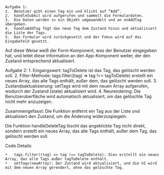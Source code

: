     Aufgabe 1:
    1.	Benutzer gibt einen Tag ein und klickt auf “Add”.
    2.	handleSubmit wird aufgerufen und sammelt die Formulardaten.
    3.	Die Daten werden in ein Objekt umgewandelt und an onAddTag übergeben.
    4.	handleAddTag fügt das neue Tag dem Zustand hinzu und aktualisiert die Liste der Tags.
    5.	Das Formular wird zurückgesetzt und der Fokus wird auf das Eingabefeld gesetzt.

Auf diese Weise weiß der Form-Komponent, was der Benutzer eingegeben hat, und leitet diese Information an den App-Komponent weiter, der den Zustand entsprechend aktualisiert.

Aufgabe 2: 1. Eingangswert:
tagToDelete ist das Tag, das gelöscht werden soll. 2. Filter-Methode:
tags.filter((tag) => tag !== tagToDelete) erstellt ein neues Array, das alle Tags enthält, außer dem, das gelöscht werden soll. 3. Zustandsaktualisierung:
setTags wird mit dem neuen Array aufgerufen, wodurch der Zustand (state) aktualisiert wird. 4. Neurendering:
Die Benutzeroberfläche wird automatisch aktualisiert, um das gelöschte Tag nicht mehr anzuzeigen.

Zusammengefasst: Die Funktion entfernt ein Tag aus der Liste und aktualisiert den Zustand, um die Änderung widerzuspiegeln.

Die Funktion handleDeleteTag löscht das angeklickte Tag nicht direkt, sondern erstellt ein neues Array, das alle Tags enthält, außer dem Tag, das gelöscht werden soll.

Code Details:

    •	tags.filter((tag) => tag !== tagToDelete): Dies erstellt ein neues Array, das alle Tags außer tagToDelete enthält.
    •	setTags(newArray): Der Zustand wird aktualisiert, und die UI wird mit dem neuen Array gerendert, ohne das gelöschte Tag.
